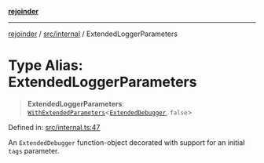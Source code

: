 [**rejoinder**](../../../README.md)

***

[rejoinder](../../../README.md) / [src/internal](../README.md) / ExtendedLoggerParameters

# Type Alias: ExtendedLoggerParameters

> **ExtendedLoggerParameters**: [`WithExtendedParameters`](WithExtendedParameters.md)\<[`ExtendedDebugger`](../../interfaces/ExtendedDebugger.md), `false`\>

Defined in: [src/internal.ts:47](https://github.com/Xunnamius/rejoinder/blob/da115820e8e078fc8d5f9295b571a8c5d1e5f9e7/src/internal.ts#L47)

An `ExtendedDebugger` function-object decorated with support for an initial
`tags` parameter.
